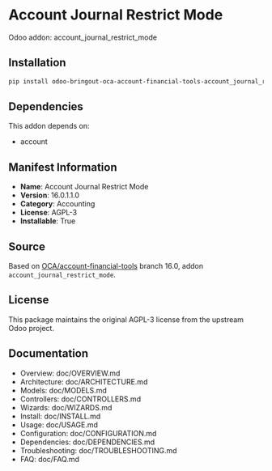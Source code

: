 # Account Journal Restrict Mode

Odoo addon: account_journal_restrict_mode

## Installation

```bash
pip install odoo-bringout-oca-account-financial-tools-account_journal_restrict_mode
```

## Dependencies

This addon depends on:
- account

## Manifest Information

- **Name**: Account Journal Restrict Mode
- **Version**: 16.0.1.1.0
- **Category**: Accounting
- **License**: AGPL-3
- **Installable**: True

## Source

Based on [OCA/account-financial-tools](https://github.com/OCA/account-financial-tools) branch 16.0, addon `account_journal_restrict_mode`.

## License

This package maintains the original AGPL-3 license from the upstream Odoo project.

## Documentation

- Overview: doc/OVERVIEW.md
- Architecture: doc/ARCHITECTURE.md
- Models: doc/MODELS.md
- Controllers: doc/CONTROLLERS.md
- Wizards: doc/WIZARDS.md
- Install: doc/INSTALL.md
- Usage: doc/USAGE.md
- Configuration: doc/CONFIGURATION.md
- Dependencies: doc/DEPENDENCIES.md
- Troubleshooting: doc/TROUBLESHOOTING.md
- FAQ: doc/FAQ.md
